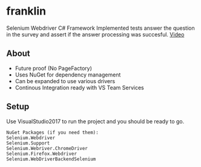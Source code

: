 # franklin
Selenium Webdriver C# Framework
Implemented tests answer the question in the survey and assert if the answer processing was succesful.
[Video](https://youtu.be/tjpFXuMC9wg) 


## About
* Future proof (No PageFactory)
* Uses NuGet for dependency management
* Can be expanded to use various drivers
* Continous Integration ready with VS Team Services

## Setup
Use VisualStudio2017 to run the project and you should be ready to go.
```
NuGet Packages (if you need them):
Selenium.Webdriver
Selenium.Support
Selenium.Webriver.ChromeDriver
Selenium.Firefox.Webdriver
Selenium.WebDriverBackendSelenium
```
